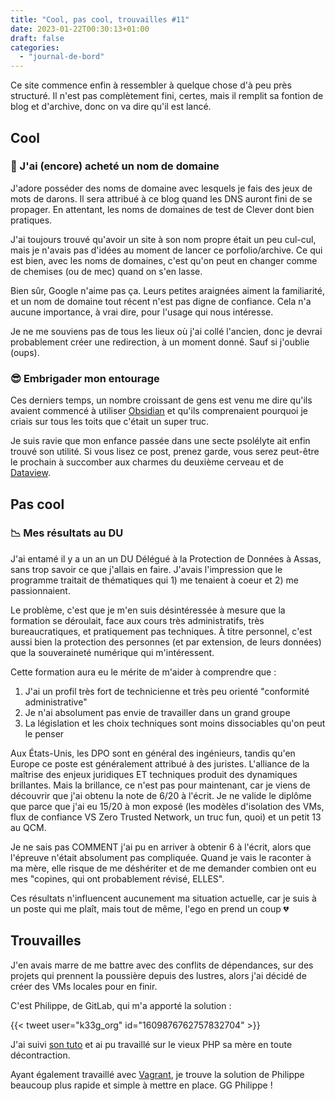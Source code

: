 ```yaml
---
title: "Cool, pas cool, trouvailles #11"
date: 2023-01-22T00:30:13+01:00
draft: false
categories: 
  - "journal-de-bord"
---
```


Ce site commence enfin à ressembler à quelque chose d'à peu près structuré. Il n'est pas complètement fini, certes, mais il remplit sa fontion de blog et d'archive, donc on va dire qu'il est lancé.

## Cool

### 💸 J'ai (encore) acheté un nom de domaine

J'adore posséder des noms de domaine avec lesquels je fais des jeux de mots de darons. Il sera attribué à ce blog quand les DNS auront fini de se propager. En attentant, les noms de domaines de test de Clever dont bien pratiques.

J'ai toujours trouvé qu'avoir un site à son nom propre était un peu cul-cul, mais je n'avais pas d'idées au moment de lancer ce porfolio/archive. Ce qui est bien, avec les noms de domaines, c'est qu'on peut en changer comme de chemises (ou de mec) quand on s'en lasse.

Bien sûr, Google n'aime pas ça. Leurs petites araignées aiment la familiarité, et un nom de domaine tout récent n'est pas digne de confiance. Cela n'a aucune importance, à vrai dire, pour l'usage qui nous intéresse.

Je ne me souviens pas de tous les lieux où j'ai collé l'ancien, donc je devrai probablement créer une redirection, à un moment donné. Sauf si j'oublie (oups).

### 😎 Embrigader mon entourage

Ces derniers temps, un nombre croissant de gens est venu me dire qu'ils avaient commencé à utiliser   [Obsidian](https://obsidian.md) et qu'ils comprenaient pourquoi je criais sur tous les toits que c'était un super truc.

Je suis ravie que mon enfance passée dans une secte psolélyte ait enfin trouvé son utilité. Si vous lisez ce post, prenez garde, vous serez peut-être le prochain à succomber aux charmes du deuxième cerveau et de [Dataview](https://blacksmithgu.github.io/obsidian-dataview/).

## Pas cool

### 📉 Mes résultats au DU

J'ai entamé il y a un an un DU Délégué à la Protection de Données à Assas, sans trop savoir ce que j'allais en faire. J'avais l'impression que le programme traitait de thématiques qui 1) me tenaient à coeur et 2) me passionnaient.

Le problème, c'est que je m'en suis désintéressée à mesure que la formation se déroulait, face aux cours très administratifs, très bureaucratiques, et pratiquement pas techniques. À titre personnel, c'est aussi bien la protection des personnes (et par extension, de leurs données) que la souveraineté numérique qui m'intéressent.

Cette formation aura eu le mérite de m'aider à comprendre que :

1) J'ai un profil très fort de technicienne et très peu orienté "conformité administrative"
2) Je n'ai absolument pas envie de travailler dans un grand groupe
3) La législation et les choix techniques sont moins dissociables qu'on peut le penser

Aux États-Unis, les DPO sont en général des ingénieurs, tandis qu'en Europe ce poste est généralement attribué à des juristes. L'alliance de la maîtrise des enjeux juridiques ET techniques produit des dynamiques brillantes. Mais la brillance, ce n'est pas pour maintenant, car je viens de découvrir que j'ai obtenu la note de 6/20 à l'écrit. Je ne valide le diplôme que parce que j'ai eu 15/20 à mon exposé (les modèles d'isolation des VMs, flux de confiance VS Zero Trusted Network, un truc fun, quoi) et un petit 13 au QCM.

Je ne sais pas COMMENT j'ai pu en arriver à obtenir 6 à l'écrit, alors que l'épreuve n'était absolument pas compliquée. Quand je vais le raconter à ma mère, elle risque de me déshériter et de me demander combien ont eu mes "copines, qui ont probablement révisé, ELLES".

Ces résultats n'influencent aucunement ma situation actuelle, car je suis à un poste qui me plaît, mais tout de même, l'ego en prend un coup 💔

## Trouvailles

J'en avais marre de me battre avec des conflits de dépendances, sur des projets qui prennent la poussière depuis des lustres, alors j'ai décidé de créer des VMs locales pour en finir.

C'est Philippe, de GitLab, qui m'a apporté la solution :

{{< tweet user="k33g_org" id="1609876762757832704" >}}

J'ai suivi [son tuto](https://k33g.hashnode.dev/spawn-an-ide-with-ease-thanks-to-multipass-and-openvscode-server) et ai pu travaillé sur le vieux PHP sa mère en toute décontraction.

Ayant également travaillé avec [Vagrant](https://www.vagrantup.com), je trouve la solution de Philippe beaucoup plus rapide et simple à mettre en place. GG Philippe !